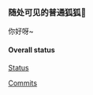 ### 随处可见的普通狐狐🦊
你好呀~

#### Overall status
[Status](https://github-readme-stats.vercel.app/api?username=KyuubiRan)

[Commits](https://activity-graph.herokuapp.com/graph?username=KyuubiRan&theme=dracula)

